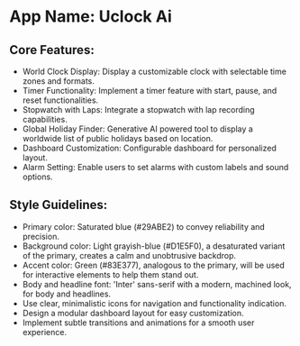# **App Name**: Uclock Ai

## Core Features:

- World Clock Display: Display a customizable clock with selectable time zones and formats.
- Timer Functionality: Implement a timer feature with start, pause, and reset functionalities.
- Stopwatch with Laps: Integrate a stopwatch with lap recording capabilities.
- Global Holiday Finder: Generative AI powered tool to display a worldwide list of public holidays based on location.
- Dashboard Customization: Configurable dashboard for personalized layout.
- Alarm Setting: Enable users to set alarms with custom labels and sound options.

## Style Guidelines:

- Primary color: Saturated blue (#29ABE2) to convey reliability and precision.
- Background color: Light grayish-blue (#D1E5F0), a desaturated variant of the primary, creates a calm and unobtrusive backdrop.
- Accent color: Green (#83E377), analogous to the primary, will be used for interactive elements to help them stand out.
- Body and headline font: 'Inter' sans-serif with a modern, machined look, for body and headlines.
- Use clear, minimalistic icons for navigation and functionality indication.
- Design a modular dashboard layout for easy customization.
- Implement subtle transitions and animations for a smooth user experience.